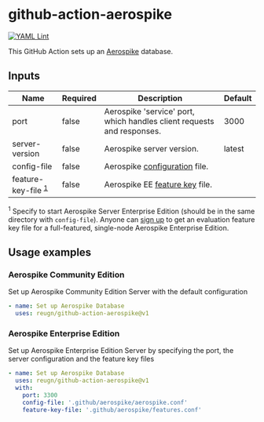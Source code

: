 # github-action-aerospike
[![YAML Lint](https://github.com/reugn/github-action-aerospike/actions/workflows/yaml-lint.yml/badge.svg)](https://github.com/reugn/github-action-aerospike/actions/workflows/yaml-lint.yml)

This GitHub Action sets up an [Aerospike](https://www.aerospike.com/) database.

## Inputs
| Name             | Required | Description                    | Default |
| ---------------- | -------- | ------------------------------ | ------- |
| port             | false    | Aerospike 'service' port, which handles client requests and responses. | 3000 |
| server-version   | false    | Aerospike server version.      | latest  |
| config-file      | false    | Aerospike [configuration](https://www.aerospike.com/docs/operations/configure/index.html) file.  | |
| feature-key-file <sup>[1](#key)</sup> | false    | Aerospike EE [feature key](https://www.aerospike.com/docs/operations/configure/feature-key/index.html) file. | |

<sup name="key">1</sup> Specify to start Aerospike Server Enterprise Edition (should be in the same directory with `config-file`).
Anyone can [sign up](https://www.aerospike.com/lp/try-now/) to get an evaluation feature key file for a full-featured, single-node Aerospike Enterprise Edition.

## Usage examples

### Aerospike Community Edition
Set up Aerospike Community Edition Server with the default configuration
```yaml
- name: Set up Aerospike Database
  uses: reugn/github-action-aerospike@v1
```

### Aerospike Enterprise Edition
Set up Aerospike Enterprise Edition Server by specifying the port, the server configuration and the feature key files
```yaml
- name: Set up Aerospike Database
  uses: reugn/github-action-aerospike@v1
  with:
    port: 3300
    config-file: '.github/aerospike/aerospike.conf'
    feature-key-file: '.github/aerospike/features.conf'
```
